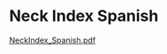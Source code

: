 # Neck Index Spanish

[NeckIndex_Spanish.pdf](Neck%20Index%20Spanish%2019e31b2778a041fcb0db20cda36897cb/NeckIndex_Spanish.pdf)